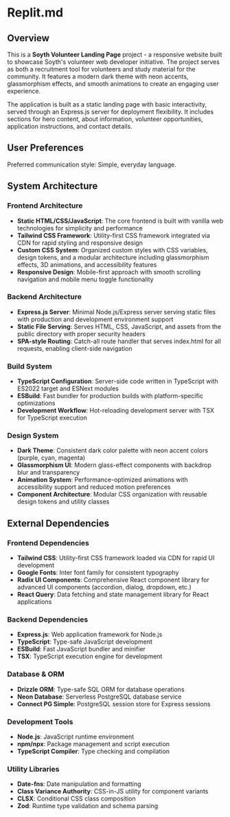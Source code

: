 # Replit.md

## Overview

This is a **Soyth Volunteer Landing Page** project - a responsive website built to showcase Soyth's volunteer web developer initiative. The project serves as both a recruitment tool for volunteers and study material for the community. It features a modern dark theme with neon accents, glassmorphism effects, and smooth animations to create an engaging user experience.

The application is built as a static landing page with basic interactivity, served through an Express.js server for deployment flexibility. It includes sections for hero content, about information, volunteer opportunities, application instructions, and contact details.

## User Preferences

Preferred communication style: Simple, everyday language.

## System Architecture

### Frontend Architecture
- **Static HTML/CSS/JavaScript**: The core frontend is built with vanilla web technologies for simplicity and performance
- **Tailwind CSS Framework**: Utility-first CSS framework integrated via CDN for rapid styling and responsive design
- **Custom CSS System**: Organized custom styles with CSS variables, design tokens, and a modular architecture including glassmorphism effects, 3D animations, and accessibility features
- **Responsive Design**: Mobile-first approach with smooth scrolling navigation and mobile menu toggle functionality

### Backend Architecture
- **Express.js Server**: Minimal Node.js/Express server serving static files with production and development environment support
- **Static File Serving**: Serves HTML, CSS, JavaScript, and assets from the public directory with proper security headers
- **SPA-style Routing**: Catch-all route handler that serves index.html for all requests, enabling client-side navigation

### Build System
- **TypeScript Configuration**: Server-side code written in TypeScript with ES2022 target and ESNext modules
- **ESBuild**: Fast bundler for production builds with platform-specific optimizations
- **Development Workflow**: Hot-reloading development server with TSX for TypeScript execution

### Design System
- **Dark Theme**: Consistent dark color palette with neon accent colors (purple, cyan, magenta)
- **Glassmorphism UI**: Modern glass-effect components with backdrop blur and transparency
- **Animation System**: Performance-optimized animations with accessibility support and reduced motion preferences
- **Component Architecture**: Modular CSS organization with reusable design tokens and utility classes

## External Dependencies

### Frontend Dependencies
- **Tailwind CSS**: Utility-first CSS framework loaded via CDN for rapid UI development
- **Google Fonts**: Inter font family for consistent typography
- **Radix UI Components**: Comprehensive React component library for advanced UI components (accordion, dialog, dropdown, etc.)
- **React Query**: Data fetching and state management library for React applications

### Backend Dependencies
- **Express.js**: Web application framework for Node.js
- **TypeScript**: Type-safe JavaScript development
- **ESBuild**: Fast JavaScript bundler and minifier
- **TSX**: TypeScript execution engine for development

### Database & ORM
- **Drizzle ORM**: Type-safe SQL ORM for database operations
- **Neon Database**: Serverless PostgreSQL database service
- **Connect PG Simple**: PostgreSQL session store for Express sessions

### Development Tools
- **Node.js**: JavaScript runtime environment
- **npm/npx**: Package management and script execution
- **TypeScript Compiler**: Type checking and compilation

### Utility Libraries
- **Date-fns**: Date manipulation and formatting
- **Class Variance Authority**: CSS-in-JS utility for component variants
- **CLSX**: Conditional CSS class composition
- **Zod**: Runtime type validation and schema parsing